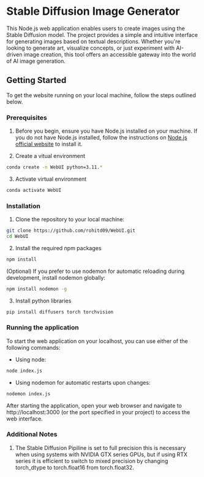 # Stable Diffusion Image Generator

This Node.js web application enables users to create images using the Stable Diffusion model. The project provides a simple and intuitive interface for generating images based on textual descriptions. Whether you're looking to generate art, visualize concepts, or just experiment with AI-driven image creation, this tool offers an accessible gateway into the world of AI image generation.

## Getting Started

To get the website running on your local machine, follow the steps outlined below.

### Prerequisites

1. Before you begin, ensure you have Node.js installed on your machine. If you do not have Node.js installed, follow the instructions on [Node.js official website](https://nodejs.org/) to install it.

2. Create a vitual environment

```sh
conda create -n WebUI python=3.11.*
```

3. Activate virtual environment

```sh
conda activate WebUI
```

### Installation

1. Clone the repository to your local machine:

```sh
git clone https://github.com/rohitd09/WebUI.git
cd WebUI
```

2. Install the required npm packages

```sh
npm install
```

(Optional) If you prefer to use nodemon for automatic reloading during development, install nodemon globally:

```sh
npm install nodemon -g
```

3. Install python libraries

```sh
pip install diffusers torch torchvision
```

### Running the application

To start the web application on your localhost, you can use either of the following commands:

- Using node:

```sh
node index.js
```

- Using nodemon for automatic restarts upon changes:

```sh
nodemon index.js
```

After starting the application, open your web browser and navigate to http://localhost:3000 (or the port specified in your project) to access the web interface.

### Additional Notes

1. The Stable Diffusion Pipiline is set to full precision this is necessary when using systems with NVIDIA GTX series GPUs, but if using RTX series it is efficient to switch to mixed precision by changing torch_dtype to torch.float16 from torch.float32.
